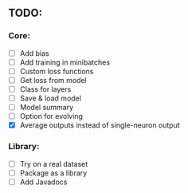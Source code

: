 ## TODO:

### Core:
- [ ] Add bias
- [ ] Add training in minibatches
- [ ] Custom loss functions
- [ ] Get loss from model
- [ ] Class for layers
- [ ] Save & load model
- [ ] Model summary
- [ ] Option for evolving
- [x] Average outputs instead of single-neuron output

### Library:
- [ ] Try on a real dataset
- [ ] Package as a library
- [ ] Add Javadocs
